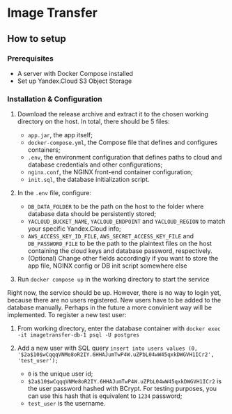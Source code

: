 # Image Transfer

## How to setup

### Prerequisites

- A server with Docker Compose installed
- Set up Yandex.Cloud S3 Object Storage

### Installation & Configuration

1. Download the release archive and extract it to the chosen working directory on the host. In total, there should be 5 files:

    - `app.jar`, the app itself;
    - `docker-compose.yml`, the Compose file that defines and configures containers;
    - `.env`, the environment configuration that defines paths to cloud and database credentials and other
  configurations;
    - `nginx.conf`, the NGINX front-end container configuration;
    - `init.sql`, the database initialization script.

2. In the `.env` file, configure:

    - `DB_DATA_FOLDER` to be the path on the host to the folder where database data should be persistently stored;
    - `YACLOUD_BUCKET_NAME`, `YACLOUD_ENDPOINT` and `YACLOUD_REGION` to match your specific Yandex.Cloud info;
    - `AWS_ACCESS_KEY_ID_FILE`, `AWS_SECRET_ACCESS_KEY_FILE` and `DB_PASSWORD_FILE` to be the path to the plaintext files on the host containing the cloud keys and database password, respectively.
    - (Optional) Change other fields accordingly if you want to store the app file, NGINX config or DB init script somewhere else

3. Run `docker compose up` in the working directory to start the service

Right now, the service should be up. However, there is no way to login yet, because there are no users registered. New users have to be added to the database manually. Perhaps in the future a more convinient way will be implemented.
To register a new test user:

1. From working directory, enter the database container with `docker exec -it imagetransfer-db-1 psql -U postgres`
2. Add a new user with SQL query `insert into users values (0, '$2a$10$wCqqqVNMe8oR2IY.6HHAJumTwP4W.uZPbL04wW45qxkDWGVH1ICr2', 'test_user');`

    - `0` is the unique user id;
    - `$2a$10$wCqqqVNMe8oR2IY.6HHAJumTwP4W.uZPbL04wW45qxkDWGVH1ICr2` is the user password hashed with BCrypt. For testing purposes, you can use this hash that is equivalent to `1234` password;
    - `test_user` is the username.

